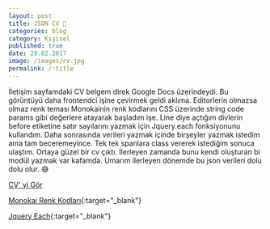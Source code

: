 ```yaml
---
layout: post
title: JSON CV 📄
categories: blog
category: Kişisel
published: true
date: 28.02.2017
image: /images/cv.jpg
permalink: /:title
---
```


İletişim sayfamdaki CV belgem direk Google Docs üzerindeydi. Bu görüntüyü daha frontendci işine çevirmek geldi aklıma.
Editorlerin olmazsa olmaz renk teması Monokainin renk kodlarını CSS üzerinde string code params gibi değerlere atayarak başladım işe.
Line diye açtığım divlerin before etiketine satır sayılarını yazmak için Jquery.each fonksiyonunu kullandım. Daha sonrasında
verileri yazmak içinde birşeyler yazmak istedim ama tam beceremeyince. Tek tek spanlara class vererek istediğim sonuca ulaştım.
Ortaya güzel bir cv çıktı. İlerleyen zamanda bunu kendi oluşturan bi modül yazmak var kafamda. Umarım ilerleyen dönemde bu json verileri dolu dolu olur. 😅

[CV' yi Gör](/cv)

[Monokai Renk Kodları](https://github.com/sefatunckanat/sefatunckanat.github.io/blob/master/_sass/_base.sass#L440){:target="_blank"}

[Jquery Each](http://api.jquery.com/jquery.each/){:target="_blank"}